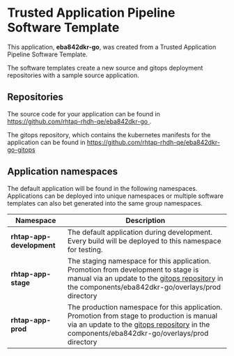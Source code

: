 # Trusted Application Pipeline Software Template

This application, **eba842dkr-go**, was created from a Trusted Application Pipeline Software Template.

The software templates create a new source and gitops deployment repositories with a sample source application. 

## Repositories

The source code for your application can be found in [https://github.com/rhtap-rhdh-qe/eba842dkr-go ](https://github.com/rhtap-rhdh-qe/eba842dkr-go ).
 
The gitops repository, which contains the kubernetes manifests for the application can be found in 
[https://github.com/rhtap-rhdh-qe/eba842dkr-go-gitops ](https://github.com/rhtap-rhdh-qe/eba842dkr-go-gitops ) 

## Application namespaces 

The default application will be found in the following namespaces. Applications can be deployed into unique namespaces or multiple software templates can also bet generated into the same group namespaces.  

|  Namespace   |  Description   |  
| -------- | -------- |   
| **rhtap-app-development** | The default application during development. Every build will be deployed to this namespace for testing. | 
| **rhtap-app-stage** | The staging namespace for this application. Promotion from development to stage is manual via an update to the [gitops repository](https://github.com/rhtap-rhdh-qe/eba842dkr-go-gitops ) in the components/eba842dkr-go/overlays/prod directory |  
| **rhtap-app-prod** | The production namespace for this application. Promotion from stage to production is manual via an update to the [gitops repository](https://github.com/rhtap-rhdh-qe/eba842dkr-go-gitops ) in the components/eba842dkr-go/overlays/prod directory | 